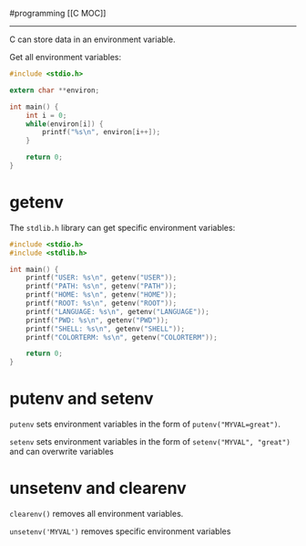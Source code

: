 #programming 
[[C MOC]]
-- --

C can store data in an environment variable.

Get all environment variables:
```C
#include <stdio.h>

extern char **environ;

int main() {
    int i = 0;
    while(environ[i]) {
        printf("%s\n", environ[i++]);
    }

    return 0;
}
```

# getenv

The `stdlib.h` library can get specific environment variables:

```C
#include <stdio.h>
#include <stdlib.h>

int main() {
    printf("USER: %s\n", getenv("USER"));
    printf("PATH: %s\n", getenv("PATH"));
    printf("HOME: %s\n", getenv("HOME"));
    printf("ROOT: %s\n", getenv("ROOT"));
    printf("LANGUAGE: %s\n", getenv("LANGUAGE"));
    printf("PWD: %s\n", getenv("PWD"));
    printf("SHELL: %s\n", getenv("SHELL"));
    printf("COLORTERM: %s\n", getenv("COLORTERM"));

    return 0;
}
```

# putenv and setenv

`putenv` sets environment variables in the form of `putenv("MYVAL=great")`.

`setenv` sets environment variables in the form of `setenv("MYVAL", "great")` and can overwrite variables

# unsetenv and clearenv

`clearenv()` removes all environment variables.

`unsetenv('MYVAL')` removes specific environment variables